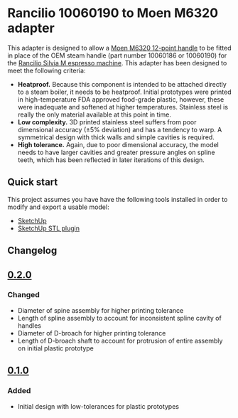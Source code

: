 # Rancilio 10060190 to Moen M6320 adapter

This adapter is designed to allow a [Moen M6320 12-point handle](https://www.moen.ca/products/MLine/MLine_Handle/M6320) to be fitted in place of the OEM steam handle (part number 10060186 or 10060190) for the [Rancilio Silvia M espresso machine](https://www.ranciliogroup.com/1-Rancilio-Homeline--Silvia). This adapter has been designed to meet the following criteria:

* **Heatproof.** Because this component is intended to be attached directly to a steam boiler, it needs to be heatproof. Initial prototypes were printed in high-temperature FDA approved food-grade plastic, however, these were inadequate and softened at higher temperatures. Stainless steel is really the only material available at this point in time.
* **Low complexity.** 3D printed stainless steel suffers from poor dimensional accuracy (±5% deviation) and has a tendency to warp. A symmetrical design with thick walls and simple cavities is required.
* **High tolerance.** Again, due to poor dimensional accuracy, the model needs to have larger cavities and greater pressure angles on spline teeth, which has been reflected in later iterations of this design.

## Quick start

This project assumes you have have the following tools installed in order to modify and export a usable model:

* [SketchUp](https://www.sketchup.com/products/sketchup-free)
* [SketchUp STL plugin](https://extensions.sketchup.com/en/content/sketchup-stl)

## Changelog

## [0.2.0]
### Changed
- Diameter of spine assembly for higher printing tolerance
- Length of spline assembly to account for inconsistent spline cavity of handles
- Diameter of D-broach for higher printing tolerance
- Length of D-broach shaft to account for protrusion of entire assembly on initial plastic prototype

## [0.1.0]
### Added
- Initial design with low-tolerances for plastic prototypes

[0.2.0]: https://github.com/andrewodri/rancilio-10060190-to-moen-m6320/compare/v0.1.0...v0.2.0
[0.1.0]: https://github.com/andrewodri/rancilio-10060190-to-moen-m6320/tree/v0.1.0
